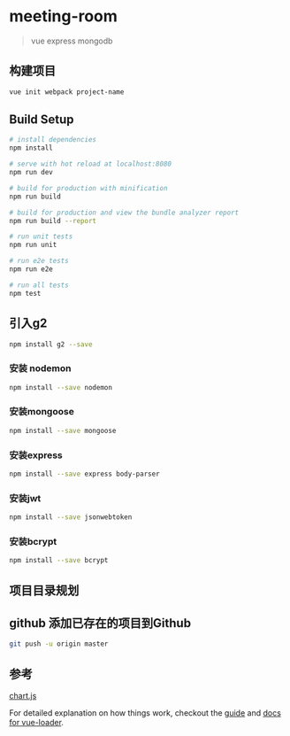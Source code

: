 # meeting-room

> vue express mongodb

## 构建项目
``` bash
vue init webpack project-name
```

## Build Setup

``` bash
# install dependencies
npm install

# serve with hot reload at localhost:8080
npm run dev

# build for production with minification
npm run build

# build for production and view the bundle analyzer report
npm run build --report

# run unit tests
npm run unit

# run e2e tests
npm run e2e

# run all tests
npm test
```

## 引入g2
```bash
npm install g2 --save
```

### 安装 nodemon
```bash
npm install --save nodemon
```

### 安装mongoose
``` bash
npm install --save mongoose
```

### 安装express
```bash
npm install --save express body-parser
```

### 安装jwt
```bash
npm install --save jsonwebtoken
```

### 安装bcrypt
```bash
npm install --save bcrypt
```

## 项目目录规划

## github 添加已存在的项目到Github
``` bash
git push -u origin master
```


## 参考
[chart.js](https://github.com/chartjs/Chart.js)

For detailed explanation on how things work, checkout the [guide](http://vuejs-templates.github.io/webpack/) and [docs for vue-loader](http://vuejs.github.io/vue-loader).
